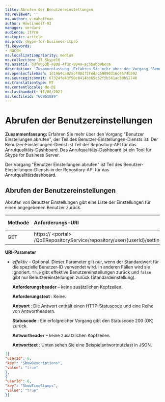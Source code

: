 ```yaml
---
title: Abrufen der Benutzereinstellungen
ms.reviewer: ''
ms.author: v-mahoffman
author: HowlinWolf-92
manager: serdars
audience: ITPro
ms.topic: article
ms.prod: skype-for-business-itpro
f1.keywords:
- NOCSH
ms.localizationpriority: medium
ms.collection: IT_Skype16
ms.assetid: bdfe063b-e808-4f3c-884a-acbbabb9be0a
description: 'Zusammenfassung: Erfahren Sie mehr über den Vorgang "Benutzer Einstellungen abrufen", der Teil des Benutzer-Einstellungen-Diensts ist. Der Benutzer-Einstellungen-Dienst ist Teil der Repository-API für das Anrufqualitäts-Dashboard. Das Anrufqualitäts-Dashboard ist ein Tool für Skype for Business Server.'
ms.openlocfilehash: 1d1964ca82ac498df2fedac59890316c4574b592
ms.sourcegitcommit: 67324fe43f50c8414bb65c52f5b561ac30b52748
ms.translationtype: MT
ms.contentlocale: de-DE
ms.lasthandoff: 11/08/2021
ms.locfileid: "60851889"
---
```

# <a name="get-user-settings"></a>Abrufen der Benutzereinstellungen
 
**Zusammenfassung:** Erfahren Sie mehr über den Vorgang "Benutzer Einstellungen abrufen", der Teil des Benutzer-Einstellungen-Diensts ist. Der Benutzer-Einstellungen-Dienst ist Teil der Repository-API für das Anrufqualitäts-Dashboard. Das Anrufqualitäts-Dashboard ist ein Tool für Skype for Business Server.
  
Der Vorgang "Benutzer Einstellungen abrufen" ist Teil des Benutzer-Einstellungen-Diensts in der Repository-API für das Anrufqualitätsdashboard.
  
## <a name="get-user-settings"></a>Abrufen der Benutzereinstellungen

Abrufen von Benutzer Einstellungen gibt eine Liste der Einstellungen für einen angegebenen Benutzer zurück.
  

|**Methode**|**Anforderungs-URI**|**HTTP-Version**|
|:-----|:-----|:-----|
|GET  <br/> |https:// \<portal\> /QoERepositoryService/repository/user/{userId}/setting  <br/> |HTTP/1.1  <br/> |
   
 **URI-Parameter**
  
- *effektiv*  – Optional. Dieser Parameter gilt nur, wenn der Standardwert für die spezielle Benutzer-ID verwendet wird. In anderen Fällen wird sie ignoriert. `True` gibt effektive Benutzereinstellungen zurück und `false` gibt nur Benutzereinstellungen zurück (Standardeinstellung).
    
  **Anforderungsheader** – keine zusätzlichen Kopfzeilen.
  
  **Anforderungstext** : Keine.
  
  **Antwort** : Die Antwort enthält einen HTTP-Statuscode und eine Reihe von Antwortheadern.
  
  **Statuscode** : Ein erfolgreicher Vorgang gibt den Statuscode 200 (OK) zurück.
  
  **Antwortheader** – keine zusätzlichen Kopfzeilen.
  
  **Antworttext** : Unten sehen Sie eine Beispielantwortnutzlast in JSON.
  
```json
[{
"userId": 6,
"key": "ShowDescriptions",
"value": "true"
},
{
"userId": 6,
"key": "ShowTimeStamps",
"value": "true"
}]
```
